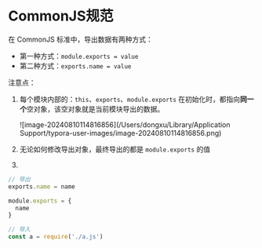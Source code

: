 # CommonJS规范

在 CommonJS 标准中，导出数据有两种方式：

- 第一种方式：`module.exports = value`
- 第二种方式：`exports.name = value`



注意点：

1. 每个模块内部的：`this`、`exports`、`module.exports` 在初始化时，都指向**同一个**空对象，该空对象就是当前模块导出的数据。

   ![image-20240810114816856](/Users/dongxu/Library/Application Support/typora-user-images/image-20240810114816856.png)

2. 无论如何修改导出对象，最终导出的都是 `module.exports` 的值

3. 





```js
// 导出
exports.name = name

module.exports = {
  name
}

// 导入
const a = require('./a.js')
```

